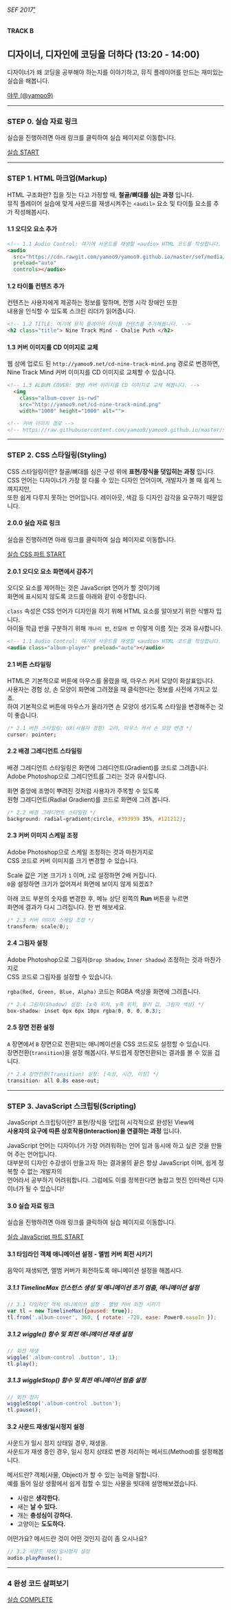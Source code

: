 <img src="ASSETS/SEF/logo.png" alt="" align="right">

###### SEF 2017[˚](http://sef.connect.or.kr/)

#### TRACK B
## 디자이너, 디자인에 코딩을 더하다 (13:20 - 14:00)

디자이너가 왜 코딩을 공부해야 하는지를 이야기하고, 뮤직 플레이어를 만드는 재미있는 실습을 해봅니다.

<samll>[야무 (@yamoo9)](http://facebook.com/yamoo9)</samll>

---

### STEP 0. 실습 자료 링크

실습을 진행하려면 아래 링크를 클릭하여 실습 페이지로 이동합니다.

[실습 START](https://jsfiddle.net/yamoo9/chLs72Lf/)

---

### STEP 1. HTML 마크업(Markup)

HTML 구조화란? 집을 짓는 다고 가정할 때, __철골/뼈대를 심는 과정__ 입니다.<br>
뮤직 플레이어 실습에 맞게 사운드를 재생시켜주는 `<audil>` 요소 및 타이틀 요소를 추가 작성해봅시다.

#### 1.1 오디오 요소 추가

```html
<!-- 1.1 Audio Control: 여기에 사운드를 재생할 <audio> HTML 코드를 작성합니다. -->
<audio
  src="https://cdn.rawgit.com/yamoo9/yamoo9.github.io/master/sef/media/source/01-OneCallAway.compressed.mp3"
  preload="auto"
  controls></audio>
```

#### 1.2 타이틀 컨텐츠 추가

컨텐츠는 사용자에게 제공하는 정보를 말하며, 전맹 시각 장애인 또한<br>
내용을 인식할 수 있도록 스크린 리더가 읽어줍니다.

```html
<!-- 1.2 TITLE: 여기에 뮤직 플레이어 타이틀 컨텐츠를 추가해봅니다. -->
<h2 class="title"> Nine Track Mind - Chalie Puth </h2>
```

#### 1.3 커버 이미지를 CD 이미지로 교체

웹 상에 업로드 된 `http://yamoo9.net/cd-nine-track-mind.png` 경로로 변경하면,<br>
Nine Track Mind 커버 이미지를 CD 이미지로 교체할 수 있습니다.

```html
<!-- 1.3 ALBUM COVER: 앨범 커버 이미지를 CD 이미지로 교체 해봅니다. -->
  <img
    class="album-cover is-rwd"
    src="http://yamoo9.net/cd-nine-track-mind.png"
    width="1000" height="1000" alt="">

<!-- 커버 이미지 경로 -->
<!-- https://raw.githubusercontent.com/yamoo9/yamoo9.github.io/master/sef/media/cover.jpg -->
```

---

### STEP 2. CSS 스타일링(Styling)

CSS 스타일링이란? 철골/뼈대를 심은 구성 위에 __표현/장식을 덧입히는 과정__ 입니다.<br>
CSS 언어는 디자이너가 가장 잘 다룰 수 있는 디자인 언어이며, 개발자가 볼 때 쉽게 느껴지지만,<br>
또한 쉽게 다루지 못하는 언어입니다. 레이아웃, 색감 등 디자인 감각을 요구하기 때문입니다.

#### 2.0.0 실습 자료 링크

실습을 진행하려면 아래 링크를 클릭하여 실습 페이지로 이동합니다.

[실습 CSS 파트 START](https://jsfiddle.net/yamoo9/chLs72Lf/1/)

#### 2.0.1 오디오 요소 화면에서 감추기

오디오 요소를 제어하는 것은 JavaScript 언어가 할 것이기에<br>
화면에 표시되지 않도록 코드를 아래와 같이 수정합니다.

`class` 속성은 CSS 언어가 디자인을 하기 위해 HTML 요소를 알아보기 위한 식별자 입니다.<br>
아이들 학급 반을 구분하기 위해 `개나리 반`, `진달래 반` 이렇게 이름 짓는 것과 유사합니다.

```html
<!-- 1.1 Audio Control: 여기에 사운드를 재생할 <audio> HTML 코드를 작성합니다. -->
<audio class="album-player" preload="auto"></audio>
```

#### 2.1 버튼 스타일링

HTML은 기본적으로 버튼에 마우스를 올렸을 때, 마우스 커서 모양이 화살표입니다.<br>
사용자는 경험 상, 손 모양이 화면에 그려졌을 때 클릭한다는 정보를 사전에 가지고 있죠.<br>
하여 기본적으로 버튼에 마우스가 올라가면 손 모양이 생기도록 스타일을 변경해주는 것이 좋습니다.

```css
/* 2.1 버튼 스타일링: UX(사용자 경험) 고려, 마우스 커서 손 모양 변경 */
cursor: pointer;
```

#### 2.2 배경 그레디언트 스타일링

배경 그레디언트 스타일링은 화면에 그레디언트(Gradient)를 코드로 그려줍니다.<br>
Adobe Photoshop으로 그레디언트를 그리는 것과 유사합니다.

화면 중앙에 조명이 뿌려진 것처럼 사용자가 주목할 수 있도록<br>
원형 그레디언트(Radial Gradient)를 코드로 화면에 그려 봅니다.

```css
/* 2.2 배경 그레디언트 스타일링 */
background: radial-gradient(circle, #393939 35%, #121212);
```

#### 2.3 커버 이미지 스케일 조정

Adobe Photoshop으로 스케일 조정하는 것과 마찬가지로<br>
CSS 코드로 커버 이미지를 크기 변경할 수 있습니다.

Scale 값은 기본 크기가 `1` 이며, `2`로 설정하면 2배 커집니다.<br>
`0`을 설정하면 크기가 없어져서 화면에 보이지 않게 되겠죠?

아래 코드 부분의 숫자를 변경한 후, 메뉴 상단 왼쪽의 __Run__ 버튼을 누르면<br>
화면에 결과가 다시 그려집니다. 한 번 해보세요.

```css
/* 2.3 커버 이미지 스케일 조정 */
transform: scale(0);
```

#### 2.4 그림자 설정

Adobe Photoshop으로 그림자(`Drop Shadow`, `Inner Shadow`) 조정하는 것과 마찬가지로<br>
CSS 코드로 그림자를 설정할 수 있습니다.

`rgba(Red, Green, Blue, Alpha)` 코드는 RGBA 색상을 화면에 그려줍니다.

```css
/* 2.4 그림자(Shadow) 설정: [x축 위치, y축 위치, 블러 값, 그림자 색상] */
box-shadow: inset 0px 6px 10px rgba(0, 0, 0, 0.3);
```

#### 2.5 장면 전환 설정

`A` 장면에서 `B` 장면으로 전환되는 애니메이션을 CSS 코드로도 설정할 수 있습니다.<br>
장면전환(`transition`)을 설정 해봅시다. 부드럽게 장면전환되는 결과를 볼 수 있을 겁니다.

```css
/* 2.4 장면전환(Transition) 설정: [속성, 시간, 이징] */
transition: all 0.8s ease-out;
```

---

### STEP 3. JavaScript 스크립팅(Scripting)

JavaScript 스크립팅이란? 표현/장식을 덧입혀 시각적으로 완성된 View에<br>
__사용자의 요구에 따른 상호작용(Interaction)을 연결하는 과정__ 입니다.

JavaScript 언어는 디자이너가 가장 어려워하는 언어 임과 동시에 하고 싶은 것을 만들어 주는 언어입니다.<br>
대부분의 디자인 수강생이 만들고자 하는 결과물의 끝은 항상 JavaScript 이며, 쉽게 정복할 수 없는 개발자의<br>
언어라서 공부하기 어려워합니다. 그럼에도 이를 정복한다면 놀랍고 멋진 인터랙션 디자이너가 될 수 있습니다<i>!</i>

#### 3.0 실습 자료 링크

실습을 진행하려면 아래 링크를 클릭하여 실습 페이지로 이동합니다.

[실습 JavaScript 파트 START](https://jsfiddle.net/yamoo9/chLs72Lf/2/)

#### 3.1 타임라인 객체 애니메이션 설정 - 앨범 커버 회전 시키기

음악이 재생되면, 앨범 커버가 회전하도록 애니메이션 설정을 해봅시다.

##### 3.1.1 TimelineMax 인스턴스 생성 및 애니메이션 초기 멈춤, 애니메이션 설정

```js
// 3.1 타임라인 객체 애니메이션 설정 - 앨범 커버 회전 시키기
var tl = new TimelineMax({paused: true});
tl.from('.album-cover', 360, { rotate: -720, ease: Power0.easeIn });
```

##### 3.1.2 wiggle() 함수 및 회전 애니메이션 재생 설정

```js
// 회전 재생
wiggle('.album-control .button', 1);
tl.play();
```

##### 3.1.3 wiggleStop() 함수 및 회전 애니메이션 멈춤 설정

```js
// 회전 정지
wiggleStop('.album-control .button');
tl.pause();
```

#### 3.2 사운드 재생/일시정지 설정

사운드가 일시 정지 상태일 경우, 재생을.<br>
사운드가 재생 중인 경우, 일시 정지 상태로 변경 처리하는 메서드(Method)를 설정해봅니다.

메서드란? 객체(사물, Object)가 할 수 있는 능력을 말합니다.<br>
예를 들어 일상 생활에서 쉽게 접할 수 있는 사물을 빗대에 설명해보겠습니다.

- 사람은 __생각한다.__
- 새는 __날 수 있다.__
- 개는 __충성심이 강하다.__
- 고양이는 __도도하다.__

어떤가요? 메서드란 것이 어떤 것인지 감이 좀 오시나요?

```js
// 3.2 사운드 재생/일시정지 설정
audio.playPause();
```

---

### 4 완성 코드 살펴보기

[실습 COMPLETE](https://jsfiddle.net/yamoo9/chLs72Lf/3/)

